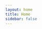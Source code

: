```yaml
---
layout: home
title: Home
sidebar: false
---
```


<Blog />





















<!-- ---
layout: home

# Hero section
hero:
  name: Biodasturchi
  text: Informatics within biology.
  image:
    src: /logo.svg
    alt: Biodasturchi logo
  tagline: Website with news in bioinformatics and programming
  actions:
    - theme: brand
      text: Articles
      link: /pages/blog
    - theme: alt
      text: GitHub
      link: https://github.com/biodasturchi

# Features section
# features:
#   - title: Biodasturchi, The DX that can't be beat
#     details: Lorem ipsum...
#   - title: Power of Vue meets Markdown
#     details: Lorem ipsum...
#   - title: Simple and minimal, always
#     details: Lorem ipsum...
#   - title: Stylish and cool
#     details: Lorem ipsum...

# Meta property
head:
  - - meta
    - property: og:type
      content: website
  - - meta
    - property: og:title
      content: Biodasturchi
  - - meta
    - property: og:image
      content: https://raw.githubusercontent.com/ilosrim/imgs/master/web_logo/logo.png
  - - meta
    - property: og:url
      content: https://vitejs.dev/blog/announcing-vite3
  - - meta
    - name: title
      content: Biodasturchi
  - - meta
    - name: twitter:card
      content: https://raw.githubusercontent.com/ilosrim/imgs/master/web_logo/logo.png
  - - link
    - rel: icon
      type: image/svg
      href: logo.svg
--- -->
